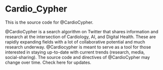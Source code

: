 # Cardio_Cypher

This is the source code for @CardioCypher. 

@CardioCypher is a search algorithm on Twitter that shares information and research at the intersection of Cardiology, AI, and Digital Health.  These are rapidly expanding fields with a lot of collaborative potential and much research underway. @Cardiocypher is meant to serve as a tool for those interested in staying up-to-date with current trends (research, media, social-sharing).
The source code and directives of @CardioCypher may change over time. Check here for updates. 
